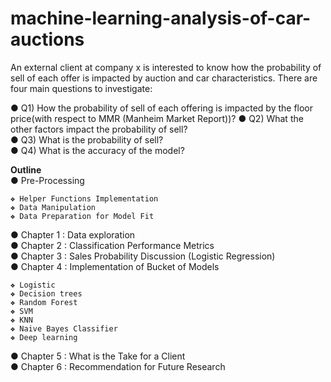 # machine-learning-analysis-of-car-auctions
An external client at company x is interested to know how the probability of sell of each offer is impacted by auction and car characteristics. There are four main questions to investigate: 

● Q1) How the probability of sell of each offering is impacted by the floor price(with respect to MMR (Manheim Market Report))? 
● Q2) What the other factors impact the probability of sell?     
● Q3) What is the probability of sell?     
● Q4) What is the accuracy of the model?


__Outline__    
● Pre-Processing    

    ❖ Helper Functions Implementation     
    ❖ Data Manipulation     
    ❖ Data Preparation for Model Fit        
        
● Chapter 1 : Data exploration     
● Chapter 2 : Classification Performance Metrics     
● Chapter 3 : Sales Probability Discussion (Logistic Regression)       
● Chapter 4 : Implementation of Bucket of Models  

    ❖ Logistic     
    ❖ Decision trees     
    ❖ Random Forest     
    ❖ SVM      
    ❖ KNN     
    ❖ Naive Bayes Classifier     
    ❖ Deep learning   
    
● Chapter 5 : What is the Take for a Client    
● Chapter 6 : Recommendation for Future Research
